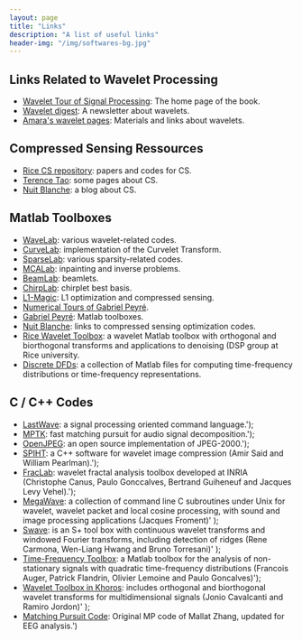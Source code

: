 ```yaml
---
layout: page
title: "Links"
description: "A list of useful links"
header-img: "/img/softwares-bg.jpg"
---
```



Links Related to Wavelet Processing
--------------------

* [Wavelet Tour of Signal Processing](www.wavelet-tour.com): The home page of the book.
* [Wavelet digest](http://www.wavelet.org): A newsletter about wavelets.
* [Amara's wavelet pages](http://www.amara.com/current/wavelet.html): Materials and links about wavelets.

Compressed Sensing Ressources
--------------------

* [Rice CS repository](http://www.dsp.ece.rice.edu/cs): papers and codes for CS.
* [Terence Tao](http://www.math.ucla.edu/~tao/preprints/sparse.html): some pages about CS.
* [Nuit Blanche](http://nuit-blanche.blogspot.com/search/label/CS): a blog about CS.


Matlab Toolboxes
--------------------

* [WaveLab](http://www-stat.stanford.edu/~wavelab/): various wavelet-related codes.
* [CurveLab](http://www.curvelet.org/): implementation of the Curvelet Transform.
* [SparseLab](http://sparselab.stanford.edu/): various sparsity-related codes.
* [MCALab](http://www.greyc.ensicaen.fr/~jfadili/demos/WaveRestore/downloads/mcalab/Home.html): inpainting and inverse problems.
* [BeamLab](http://www-stat.stanford.edu/~beamlab/): beamlets.
* [ChirpLab](http://www.chirplab.org/): chirplet best basis.
* [L1-Magic](http://www.l1-magic.org/): L1 optimization and compressed sensing.
* [Numerical Tours of Gabriel Peyré](http://www.ceremade.dauphine.fr/~peyre/numerical-tour/).
* [Gabriel Peyré](http://www.mathworks.fr/matlabcentral/fileexchange/authors/14044): Matlab toolboxes.
* [Nuit Blanche](http://igorcarron.googlepages.com/cs#reconstruction): links to compressed sensing optimization codes.		
* [Rice Wavelet Toolbox](http://www-dsp.rice.edu/software/RWT): a wavelet Matlab toolbox with orthogonal and biorthogonal transforms and applications to denoising (DSP group at Rice university.
* [Discrete DFDs](http://tfd.sourceforge.net/): a collection of Matlab files for computing time-frequency distributions or time-frequency representations.


C / C++ Codes
--------------------

* [LastWave](http://www.cmap.polytechnique.fr/~bacry/LastWave/): a signal processing oriented command language.');
* [MPTK](http://gforge.inria.fr/projects/mptk/): fast matching pursuit for audio signal decomposition.');
* [OpenJPEG](http://www.openjpeg.org/): an open source implementation of JPEG-2000.');
* [SPIHT](http://www.cipr.rpi.edu/research/SPIHT/): a C++ software for wavelet image compression (Amir Said and William Pearlman).');
* [FracLab](http://apis.saclay.inria.fr/FracLab/): wavelet fractal analysis toolbox developed at INRIA (Christophe Canus, Paulo Gonccalves, Bertrand Guiheneuf and Jacques Levy Vehel).');	
* [MegaWave](http://megawave.cmla.ens-cachan.fr/): a collection of command line C subroutines under Unix for wavelet, wavelet packet and local cosine processing, with sound and image processing applications (Jacques Froment)' );	
* [Swave](http://chelsea.princeton.edu/~rcarmona/TFbook): is an S+ tool box with continuous wavelet transforms and windowed Fourier transforms, including detection of ridges (Rene Carmona, Wen-Liang Hwang and Bruno Torresani)'	);
* [Time-Frequency Toolbox](http://tftb.nongnu.org/): a Matlab toolbox for the analysis of non-stationary signals with quadratic time-frequency distributions (Francois Auger, Patrick Flandrin, Olivier Lemoine and Paulo Goncalves)');
* [Wavelet Toolbox in Khoros](http://www.gts.tsc.uvigo.es/~wavelets/): includes orthogonal and biorthogonal wavelet transforms for multidimensional signals (Jonio Cavalcanti and Ramiro Jordon)' );
* [Matching Pursuit Code](http://erl.neuro.jhmi.edu/mpsoft/): Original MP code of Mallat Zhang, updated for EEG analysis.')		